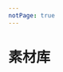 ```yaml
---
notPage: true
---
```


# 素材库


<LinkNavigation typeName="图片素材" :list="[
    {
        title: 'iconfont',
        icon: 'https://img.alicdn.com/imgextra/i2/O1CN01FF1t1g1Q3PDWpSm4b_!!6000000001920-55-tps-508-135.svg',
        desc: '常用的矢量图标库',
        url: 'https://www.iconfont.cn/',
    },
]" />